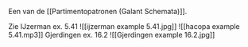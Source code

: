 Een van de [[Partimentopatronen (Galant Schemata)]].

Zie IJzerman ex. 5.41
![[ijzerman example 5.41.jpg]]
![[hacopa example 5.41.mp3]]
Gjerdingen ex. 16.2
![[Gjerdingen example 16.2.jpg]]



